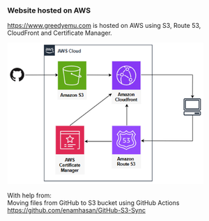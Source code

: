 ### Website hosted on AWS

https://www.greedyemu.com is hosted on AWS using S3, Route 53, CloudFront and Certificate Manager.

<img src="https://github.com/greedyemu/website/blob/main/image/architecture.png" style="width:450px" alt="architecture">

With help from:  
Moving files from GitHub to S3 bucket using GitHub Actions   
https://github.com/enamhasan/GitHub-S3-Sync
